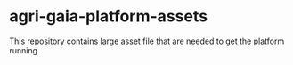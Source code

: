 # agri-gaia-platform-assets
This repository contains large asset file that are needed to get the platform running
